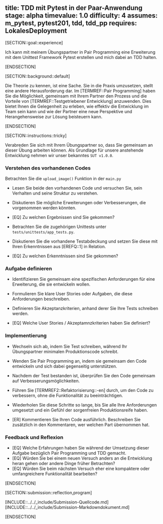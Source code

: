 title: TDD mit Pytest in der Paar-Anwendung
stage: alpha
timevalue: 1.0
difficulty: 4
assumes: m_pytest, pytest201, tdd, tdd_pp
requires: LokalesDeployment
---
[SECTION::goal::experience]

Ich kann mit meinem Übungspartner in Pair Programming eine Erweiterung mit dem Unittest Framework
Pytest erstellen und mich dabei an TDD halten.

[ENDSECTION]

[SECTION::background::default]

Die Theorie zu kennen, ist eine Sache. Sie in die Praxis umzusetzen, stellt eine andere
Herausforderung dar. Im [TERMREF::Pair Programming] haben Sie die Möglichkeit, gemeinsam mit Ihrem Partner den
Prozess und die Vorteile von [TERMREF::Testgetriebener Entwicklung] anzuwenden. Dies bietet Ihnen die
Gelegenheit zu erleben, wie effektiv die Entwicklung im Team sein kann und wie der Partner eine
neue Perspektive und Herangehensweise zur Lösung beisteuern kann.

[ENDSECTION]

[SECTION::instructions::tricky]

Verabreden Sie sich mit Ihrem Übungspartner so, dass Sie gemeinsam an dieser Übung arbeiten können.
Als Grundlage für unsere anstehende Entwicklung nehmen wir unser bekanntes `SUT v1.0.0`.

### Verstehen des vorhandenen Codes

Betrachten Sie die `upload_image()` Funktion in der `main.py`

- Lesen Sie beide den vorhandenen Code und versuchen Sie, sein Verhalten und seine Struktur zu
  verstehen.
- Diskutieren Sie mögliche Erweiterungen oder Verbesserungen, die vorgenommen werden könnten.

- [EQ] Zu welchen Ergebnissen sind Sie gekommen?

- Betrachten Sie die zugehörigen Unittests unter `tests/unittests/app_tests.py`.
- Diskutieren Sie die vorhandene Testabdeckung und setzen Sie diese mit Ihren Erkenntnissen aus
  [EREFQ::1] in Relation.

- [EQ] Zu welchen Erkenntnissen sind Sie gekommen?

### Aufgabe definieren

- Identifizieren Sie gemeinsam eine spezifischen Anforderungen für eine Erweiterung, die sie
  entwickeln wollen.
- Formulieren Sie klare User Stories oder Aufgaben, die diese Anforderungen beschreiben.
- Definieren Sie Akzeptanzkriterien, anhand derer Sie Ihre Tests schreiben werden.

- [EQ] Welche User Stories / Akzeptamnzkriterien haben Sie definiert?

### Implementierung

- Wechseln sich ab, indem Sie Test schreiben, während Ihr Übungspartner minimalen Produktionscode
  schreibt.
- Wenden Sie Pair Programming an, indem sie gemeinsam den Code entwickeln und sich dabei gegenseitig
  unterstützen.
- Nachdem der Test bestanden ist, überprüfen Sie den Code gemeinsam auf Verbesserungsmöglichkeiten.
- Führen Sie [TERMREF2::Refaktorisierung::-en] durch, um den Code zu verbessern, ohne die Funktionalität zu
  beeinträchtigen.
- Wiederholen Sie diese Schritte so lange, bis Sie alle Ihre Anforderungen umgesetzt und ein
  Gefühl der sorgenfreien Produktionsreife haben.

- [ER] Kommentieren Sie Ihren Code ausführlich. Beschreiben Sie zusätzlich in den Kommentaren, wer
  welchen Part übernommen hat.

### Feedback und Reflexion

- [EQ] Welche Erfahrungen haben Sie während der Umsetzung dieser Aufgabe bezüglich Pair Programming
  und TDD gemacht.
- [EQ] Würden Sie bei einem neuen Versuch anders an die Entwicklung heran gehen oder andere Dinge
  früher Betrachten?
- [EQ] Würden Sie beim nächsten Versuch eher eine kompaktere oder umfangreichere Funktionalität
  bearbeiten?

[ENDSECTION]

[SECTION::submission::reflection,program]

[INCLUDE::../../_include/Submission-Quellcode.md]
[INCLUDE::../../_include/Submission-Markdowndokument.md]

[ENDSECTION]